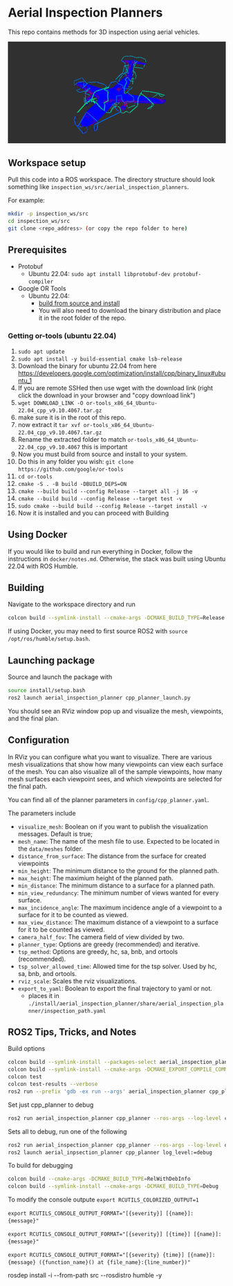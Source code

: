 # Aerial Inspection Planners

This repo contains methods for 3D inspection using aerial vehicles.

![Example image](data/example.png)

## Workspace setup
Pull this code into a ROS workspace. The directory structure should look something like `inspection_ws/src/aerial_inspection_planners`.

For example:
```sh
mkdir -p inspection_ws/src
cd inspection_ws/src
git clone <repo_address> (or copy the repo folder to here)
```

## Prerequisites
- Protobuf
  - Ubuntu 22.04: `sudo apt install libprotobuf-dev protobuf-compiler`
- Google OR Tools
  - Ubuntu 22.04:
    - [build from source and install](https://developers.google.com/optimization/install/cpp/source_linux)
    - You will also need to download the binary distribution and place it in the root folder of the repo.
### Getting or-tools (ubuntu 22.04)
1. `sudo apt update`
2. `sudo apt install -y build-essential cmake lsb-release`
3. Download the binary for ubuntu 22.04 from here https://developers.google.com/optimization/install/cpp/binary_linux#ubuntu_1
4. If you are remote SSHed then use wget with the download link (right click the download in your browser and "copy download link")
5. `wget DOWNLOAD_LINK -O or-tools_x86_64_Ubuntu-22.04_cpp_v9.10.4067.tar.gz`
6. make sure it is in the root of this repo.
8. now extract it `tar xvf or-tools_x86_64_Ubuntu-22.04_cpp_v9.10.4067.tar.gz`
9. Rename the extracted folder to match `or-tools_x86_64_Ubuntu-22.04_cpp_v9.10.4067` this is important
10. Now you must build from source and install to your system.
11. Do this in any folder you wish: `git clone https://github.com/google/or-tools`
12. `cd or-tools`
13. `cmake -S . -B build -DBUILD_DEPS=ON`
14. `cmake --build build --config Release --target all -j 16 -v`
15. `cmake --build build --config Release --target test -v`
16. `sudo cmake --build build --config Release --target install -v`
17. Now it is installed and you can proceed with Building
## Using Docker
If you would like to build and run everything in Docker, follow the instructions in `docker/notes.md`. Otherwise, the stack was built using Ubuntu 22.04 with ROS Humble. 

## Building
Navigate to the workspace directory and run
```sh
colcon build --symlink-install --cmake-args -DCMAKE_BUILD_TYPE=Release
```
If using Docker, you may need to first source ROS2 with `source /opt/ros/humble/setup.bash`.

## Launching package
Source and launch the package with
```sh
source install/setup.bash
ros2 launch aerial_inspection_planner cpp_planner_launch.py
```
You should see an RViz window pop up and visualize the mesh, viewpoints, and the final plan. 

## Configuration
In RViz you can configure what you want to visualize. There are various mesh visualizations that show how many viewpoints can view each surface of the mesh. You can also visualize all of the sample viewpoints, how many mesh surfaces each viewpoint sees, and which viewpoints are selected for the final path. 

You can find all of the planner parameters in `config/cpp_planner.yaml`. 

The parameters include

* `visualize_mesh`: Boolean on if you want to publish the visualization messages. Default is true;
* `mesh_name`: The name of the mesh file to use. Expected to be located in the `data/meshes` folder.
* `distance_from_surface`: The distance from the surface for created viewpoints
* `min_height`: The minimum distance to the ground for the planned path.
* `max_height`: The maximium height of the planned path.
* `min_distance`: The minimum distance to a surface for a planned path.
* `min_view_redundancy`: The minimum number of views wanted for every surface.
* `max_incidence_angle`: The maximum incidence angle of a viewpoint to a surface for it to be counted as viewed.
* `max_view_distance`: The maximum distance of a viewpoint to a surface for it to be counted as viewed. 
* `camera_half_fov`: The camera field of view divided by two. 
* `planner_type`: Options are greedy (recommended) and iterative. 
* `tsp_method`: Options are greedy, hc, sa, bnb, and ortools (recommended).
* `tsp_solver_allowed_time`: Allowed time for the tsp solver. Used by hc, sa, bnb, and ortools. 
* `rviz_scale`: Scales the rviz visualizations. 
* `export_to_yaml`: Boolean to export the final trajectory to yaml or not.
  * places it in `./install/aerial_inspection_planner/share/aerial_inspection_planner/inspection_path.yaml`

## ROS2 Tips, Tricks, and Notes
Build options
```sh
colcon build --symlink-install --packages-select aerial_inspection_planner --event-handlers console_direct+
colcon build --symlink-install --cmake-args -DCMAKE_EXPORT_COMPILE_COMMANDS=ON -DCMAKE_BUILD_TYPE=RelWithDebInfo
colcon test
colcon test-results --verbose
ros2 run --prefix 'gdb -ex run --args' aerial_inspection_planner cpp_planner
```


Set just cpp_planner to debug
```sh
ros2 run aerial_inspection_planner cpp_planner --ros-args --log-level cpp_planner:=DEBUG
```

Sets all to debug, run one of the following

```sh
ros2 run aerial_inspection_planner cpp_planner --ros-args --log-level debug
ros2 launch aerial_inpsection_planner cpp_planner log_level:=debug
```

To build for debugging
```sh
colcon build --cmake-args -DCMAKE_BUILD_TYPE=RelWithDebInfo
colcon build --symlink-install --cmake-args -DCMAKE_BUILD_TYPE=Debug
```

To modify the console outpute
`export RCUTILS_COLORIZED_OUTPUT=1`

`export RCUTILS_CONSOLE_OUTPUT_FORMAT="[{severity}] [{name}]: {message}"`

`export RCUTILS_CONSOLE_OUTPUT_FORMAT="[{severity}] [{time}] [{name}]: {message}"`

`export RCUTILS_CONSOLE_OUTPUT_FORMAT="[{severity} {time}] [{name}]: {message} ({function_name}() at {file_name}:{line_number})"`


rosdep install -i --from-path src --rosdistro humble -y


